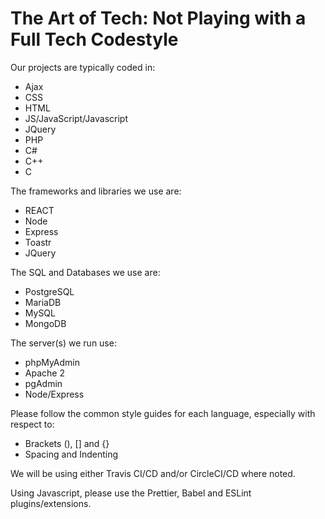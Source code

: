 # The Art of Tech: Not Playing with a Full Tech Codestyle

Our projects are typically coded in:

- Ajax
- CSS
- HTML
- JS/JavaScript/Javascript
- JQuery
- PHP
- C#
- C++
- C

The frameworks and libraries we use are:

- REACT
- Node
- Express
- Toastr
- JQuery

The SQL and Databases we use are:

- PostgreSQL
- MariaDB
- MySQL
- MongoDB

The server(s) we run use:

- phpMyAdmin
- Apache 2
- pgAdmin
- Node/Express

Please follow the common style guides for each language, especially with respect to:

- Brackets (), [] and {}
- Spacing and Indenting

We will be using either Travis CI/CD and/or CircleCI/CD where noted.

Using Javascript, please use the Prettier, Babel and ESLint plugins/extensions.

